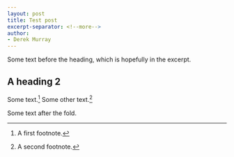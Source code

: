 ```yaml
---
layout: post
title: Test post
excerpt-separator: <!--more-->
author:
- Derek Murray
---
```


Some text before the heading, which is hopefully in the excerpt.

<!--more-->

## A heading 2

Some text.[^1] Some other text.[^2]

Some text after the fold.

[^1]: A first footnote.

[^2]: A second footnote.
